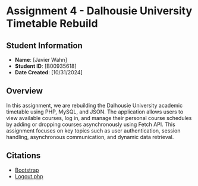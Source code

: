 # Assignment 4 - Dalhousie University Timetable Rebuild

## Student Information

- **Name**: [Javier Wahn]
- **Student ID**: [B00935618]
- **Date Created**: [10/31/2024]
## Overview

In this assignment, we are rebuilding the Dalhousie University academic timetable using PHP, MySQL, and JSON. The application allows users to view available courses, log in, and manage their personal course schedules by adding or dropping courses asynchronously using Fetch API. This assignment focuses on key topics such as user authentication, session handling, asynchronous communication, and dynamic data retrieval.

## Citations

- [Bootstrap](https://cdn.jsdelivr.net/npm/bootstrap@5.3.0/dist/css/bootstrap.min.css)
- [Logout.php](https://www.php.net/manual/en/function.session-destroy.php)